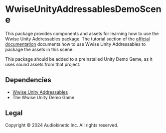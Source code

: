 # WwiseUnityAddressablesDemoScene

This package provides components and assets for learning how to use the Wwise Unity Addressables package. 
The tutorial section of the [official documentation](https://www.audiokinetic.com/library/edge/?source=Unity&id=pg_addressables.html) documents how to use Wwise Unity Addressables to package the assets in this scene.

This package should be added to a preinstalled Unity Demo Game, as it uses sound assets from that project.

## Dependencies
* [Wwise Unity Addressables](https://github.com/audiokinetic/WwiseUnityAddressables)
* The Wwise Unity Demo Game


## Legal
Copyright © 2024 Audiokinetic Inc. All rights reserved.
